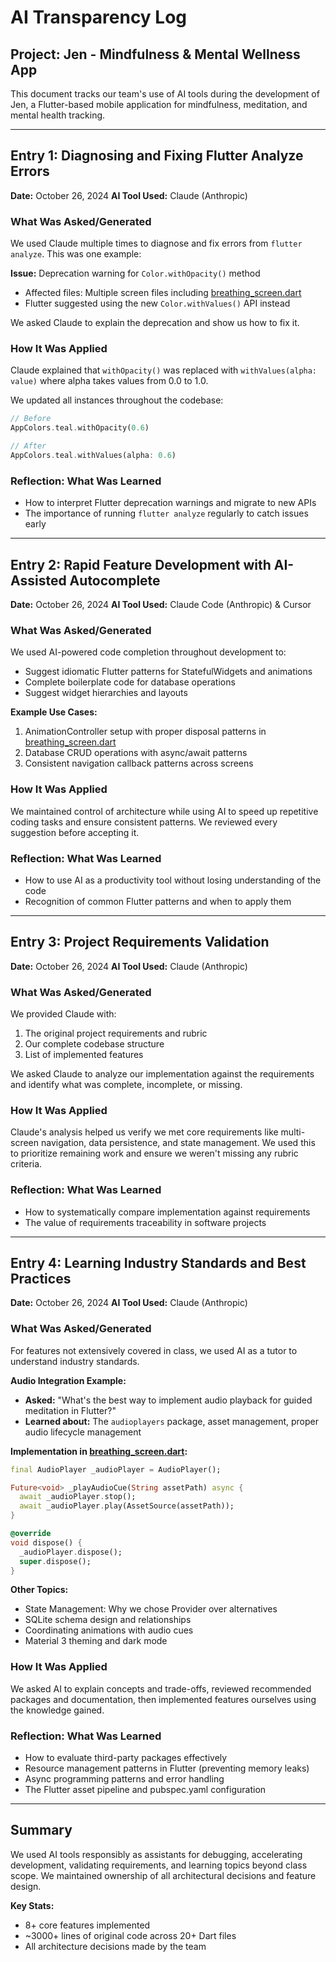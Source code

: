 # AI Transparency Log

## Project: Jen - Mindfulness & Mental Wellness App

This document tracks our team's use of AI tools during the development of Jen, a Flutter-based mobile application for mindfulness, meditation, and mental health tracking.

---

## Entry 1: Diagnosing and Fixing Flutter Analyze Errors

**Date:** October 26, 2024
**AI Tool Used:** Claude (Anthropic)

### What Was Asked/Generated

We used Claude multiple times to diagnose and fix errors from `flutter analyze`. This was one example:

**Issue:** Deprecation warning for `Color.withOpacity()` method
- Affected files: Multiple screen files including [breathing_screen.dart](jen/lib/screens/breathing_screen.dart:414-420)
- Flutter suggested using the new `Color.withValues()` API instead

We asked Claude to explain the deprecation and show us how to fix it.

### How It Was Applied

Claude explained that `withOpacity()` was replaced with `withValues(alpha: value)` where alpha takes values from 0.0 to 1.0.

We updated all instances throughout the codebase:
```dart
// Before
AppColors.teal.withOpacity(0.6)

// After
AppColors.teal.withValues(alpha: 0.6)
```

### Reflection: What Was Learned

- How to interpret Flutter deprecation warnings and migrate to new APIs
- The importance of running `flutter analyze` regularly to catch issues early

---

## Entry 2: Rapid Feature Development with AI-Assisted Autocomplete

**Date:** October 26, 2024
**AI Tool Used:** Claude Code (Anthropic) & Cursor

### What Was Asked/Generated

We used AI-powered code completion throughout development to:
- Suggest idiomatic Flutter patterns for StatefulWidgets and animations
- Complete boilerplate code for database operations
- Suggest widget hierarchies and layouts

**Example Use Cases:**
1. AnimationController setup with proper disposal patterns in [breathing_screen.dart](jen/lib/screens/breathing_screen.dart)
2. Database CRUD operations with async/await patterns
3. Consistent navigation callback patterns across screens

### How It Was Applied

We maintained control of architecture while using AI to speed up repetitive coding tasks and ensure consistent patterns. We reviewed every suggestion before accepting it.

### Reflection: What Was Learned

- How to use AI as a productivity tool without losing understanding of the code
- Recognition of common Flutter patterns and when to apply them

---

## Entry 3: Project Requirements Validation

**Date:** October 26, 2024
**AI Tool Used:** Claude (Anthropic)

### What Was Asked/Generated

We provided Claude with:
1. The original project requirements and rubric
2. Our complete codebase structure
3. List of implemented features

We asked Claude to analyze our implementation against the requirements and identify what was complete, incomplete, or missing.

### How It Was Applied

Claude's analysis helped us verify we met core requirements like multi-screen navigation, data persistence, and state management. We used this to prioritize remaining work and ensure we weren't missing any rubric criteria.

### Reflection: What Was Learned

- How to systematically compare implementation against requirements
- The value of requirements traceability in software projects

---

## Entry 4: Learning Industry Standards and Best Practices

**Date:** October 26, 2024
**AI Tool Used:** Claude (Anthropic)

### What Was Asked/Generated

For features not extensively covered in class, we used AI as a tutor to understand industry standards.

**Audio Integration Example:**
- **Asked:** "What's the best way to implement audio playback for guided meditation in Flutter?"
- **Learned about:** The `audioplayers` package, asset management, proper audio lifecycle management

**Implementation in [breathing_screen.dart](jen/lib/screens/breathing_screen.dart:1-508):**
```dart
final AudioPlayer _audioPlayer = AudioPlayer();

Future<void> _playAudioCue(String assetPath) async {
  await _audioPlayer.stop();
  await _audioPlayer.play(AssetSource(assetPath));
}

@override
void dispose() {
  _audioPlayer.dispose();
  super.dispose();
}
```

**Other Topics:**
- State Management: Why we chose Provider over alternatives
- SQLite schema design and relationships
- Coordinating animations with audio cues
- Material 3 theming and dark mode

### How It Was Applied

We asked AI to explain concepts and trade-offs, reviewed recommended packages and documentation, then implemented features ourselves using the knowledge gained.

### Reflection: What Was Learned

- How to evaluate third-party packages effectively
- Resource management patterns in Flutter (preventing memory leaks)
- Async programming patterns and error handling
- The Flutter asset pipeline and pubspec.yaml configuration

---

## Summary

We used AI tools responsibly as assistants for debugging, accelerating development, validating requirements, and learning topics beyond class scope. We maintained ownership of all architectural decisions and feature design.

**Key Stats:**
- 8+ core features implemented
- ~3000+ lines of original code across 20+ Dart files
- All architecture decisions made by the team
